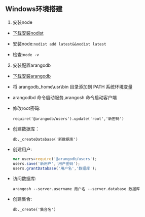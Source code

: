 ## Windows环境搭建

1. 安装node

 - [下载安装nodist](https://github.com/marcelklehr/nodist/releases/download/v0.8.8/NodistSetup-v0.8.8.exe)
  
 - 安装node:`nodist add latest&&nodist latest`
  
 - 检查:`node -v`

2. 安装配置arangodb

 - [下载安装arangodb](https://www.arangodb.com/repositories/arangodb31/Windows7/x86_64/ArangoDB3-3.1.8-1_win64.exe)

 - 将 arangodb_home\usr\bin 目录添加到 PATH 系统环境变量

 - arangodbd 命令启动服务,arangosh 命令启动客户端
  
 - 修改root密码:
 
   `require('@arangodb/users').update('root','新密码')`
  
 - 创建数据库：
 
   `db._createDatabase('新数据库')`
  
 - 创建用户:
  
     ```javascript
     var users=require('@arangodb/users');
     users.save('新用户','用户密码');
     users.grantDatabase('用户名','数据库');
     ````
    
 - 访问数据库:
 
   `arangosh --server.username 用户名 --server.database 数据库`
  
 - 创建集合:
 
   `db._create('集合名')`

